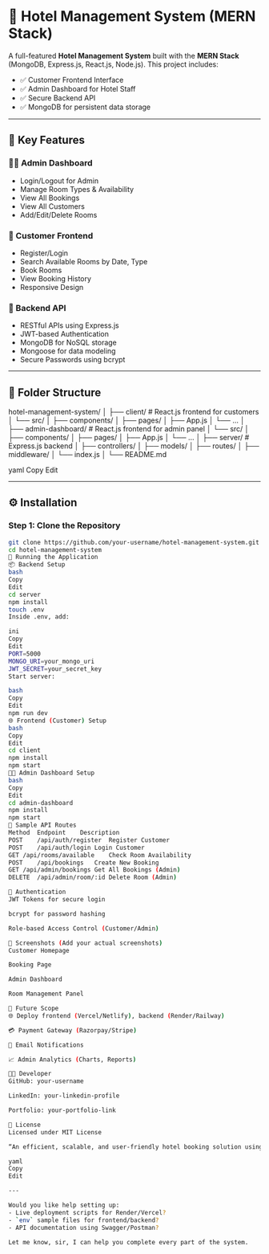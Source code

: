 # 🏨 Hotel Management System (MERN Stack)

A full-featured **Hotel Management System** built with the **MERN Stack** (MongoDB, Express.js, React.js, Node.js). This project includes:

- ✅ Customer Frontend Interface
- ✅ Admin Dashboard for Hotel Staff
- ✅ Secure Backend API
- ✅ MongoDB for persistent data storage

---

## 📌 Key Features

### 👨‍💼 Admin Dashboard
- Login/Logout for Admin
- Manage Room Types & Availability
- View All Bookings
- View All Customers
- Add/Edit/Delete Rooms

### 🧑 Customer Frontend
- Register/Login
- Search Available Rooms by Date, Type
- Book Rooms
- View Booking History
- Responsive Design

### 🔧 Backend API
- RESTful APIs using Express.js
- JWT-based Authentication
- MongoDB for NoSQL storage
- Mongoose for data modeling
- Secure Passwords using bcrypt

---

## 📁 Folder Structure
hotel-management-system/
│
├── client/ # React.js frontend for customers
│ └── src/
│ ├── components/
│ ├── pages/
│ ├── App.js
│ └── ...
│
├── admin-dashboard/ # React.js frontend for admin panel
│ └── src/
│ ├── components/
│ ├── pages/
│ ├── App.js
│ └── ...
│
├── server/ # Express.js backend
│ ├── controllers/
│ ├── models/
│ ├── routes/
│ ├── middleware/
│ └── index.js
│
└── README.md

yaml
Copy
Edit

---

## ⚙️ Installation

### Step 1: Clone the Repository
```bash
git clone https://github.com/your-username/hotel-management-system.git
cd hotel-management-system
🚀 Running the Application
📦 Backend Setup
bash
Copy
Edit
cd server
npm install
touch .env
Inside .env, add:

ini
Copy
Edit
PORT=5000
MONGO_URI=your_mongo_uri
JWT_SECRET=your_secret_key
Start server:

bash
Copy
Edit
npm run dev
🌐 Frontend (Customer) Setup
bash
Copy
Edit
cd client
npm install
npm start
🧑‍💼 Admin Dashboard Setup
bash
Copy
Edit
cd admin-dashboard
npm install
npm start
🧪 Sample API Routes
Method	Endpoint	Description
POST	/api/auth/register	Register Customer
POST	/api/auth/login	Login Customer
GET	/api/rooms/available	Check Room Availability
POST	/api/bookings	Create New Booking
GET	/api/admin/bookings	Get All Bookings (Admin)
DELETE	/api/admin/room/:id	Delete Room (Admin)

🔐 Authentication
JWT Tokens for secure login

bcrypt for password hashing

Role-based Access Control (Customer/Admin)

📸 Screenshots (Add your actual screenshots)
Customer Homepage

Booking Page

Admin Dashboard

Room Management Panel

🎯 Future Scope
🌐 Deploy frontend (Vercel/Netlify), backend (Render/Railway)

💳 Payment Gateway (Razorpay/Stripe)

📧 Email Notifications

📈 Admin Analytics (Charts, Reports)

👨‍💻 Developer
GitHub: your-username

LinkedIn: your-linkedin-profile

Portfolio: your-portfolio-link

📜 License
Licensed under MIT License

“An efficient, scalable, and user-friendly hotel booking solution using the MERN stack.”

yaml
Copy
Edit

---

Would you like help setting up:
- Live deployment scripts for Render/Vercel?
- `env` sample files for frontend/backend?
- API documentation using Swagger/Postman?

Let me know, sir, I can help you complete every part of the system.








